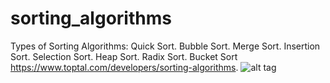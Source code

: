 # sorting_algorithms
Types of Sorting Algorithms:
Quick Sort.
Bubble Sort.
Merge Sort.
Insertion Sort.
Selection Sort.
Heap Sort.
Radix Sort.
Bucket Sort
https://www.toptal.com/developers/sorting-algorithms.
![alt tag](https://www.google.com/search?q=sorting_algorithms&sxsrf=APq-WBuB0xejiussEeeY-yJjm-40UvUYSw:1644912433890&source=lnms&tbm=isch&sa=X&ved=2ahUKEwjnrLuqoIH2AhV_hP0HHY9rBbYQ_AUoAXoECAIQAw&biw=1366&bih=566&dpr=1#imgrc=ExNzi-HdGVyZGM)
